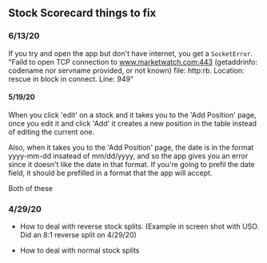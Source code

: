 ## Stock Scorecard things to fix

### 6/13/20

If you try and open the app but don't have internet, you get a `SocketError`. "Faild to open TCP connection to www.marketwatch.com:443 (getaddrinfo: codename nor servname provided, or not known) file: http:rb. Location: rescue in block in connect. Line: 949"

#### 5/19/20

When you click 'edit' on a stock and it takes you to the 'Add Position' page, once you edit it and click 'Add' it creates a new position in the table instead of editing the current one.

Also, when it takes you to the 'Add Position' page, the date is in the format yyyy-mm-dd insatead of mm/dd/yyyy, and so the app gives you an error since it doesn't like the date in that format. If you're going to prefil the date field, it should be prefilled in a format that the app will accept.

Both of these 

### 4/29/20

- How to deal with reverse stock splits. (Example in screen shot with USO. Did an 8:1 reverse split on 4/29/20)

- How to deal with normal stock splits

